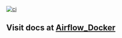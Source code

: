 [![ci](https://github.com/Harshavardhan1005/Kafka/actions/workflows/ci.yaml/badge.svg?branch=main)](https://github.com/Harshavardhan1005/Airflow_Docker/actions/workflows/ci.yaml)

## Visit docs at [Airflow_Docker](https://harshavardhan1005.github.io/Kafka/)
